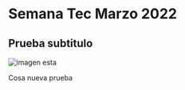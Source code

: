 # Semana Tec Marzo 2022

## Prueba subtitulo

![imagen esta](https://user-images.githubusercontent.com/19292210/60553863-044dd200-9cea-11e9-987e-7db84449f215.png)


Cosa nueva prueba
